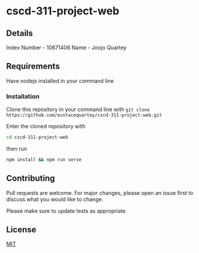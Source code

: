 # cscd-311-project-web

## Details
  Index Number - 10671406
  Name - Joojo Quartey
  
## Requirements
Have nodejs installed in your command line
  
### Installation
  Clone this repository in your command line with
    ```
    git clone https://github.com/eustacequartey/cscd-311-project-web.git
    ```

  Enter the cloned repository with
  ```bash
  cd cscd-311-project-web
  ```


then run
```bash
npm install && npm run serve
```

## Contributing
Pull requests are welcome. For major changes, please open an issue first to discuss what you would like to change.

Please make sure to update tests as appropriate.

## License
[MIT](https://choosealicense.com/licenses/mit/)

